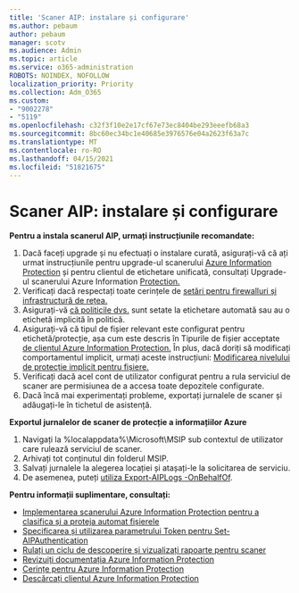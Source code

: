 ```yaml
---
title: 'Scaner AIP: instalare și configurare'
ms.author: pebaum
author: pebaum
manager: scotv
ms.audience: Admin
ms.topic: article
ms.service: o365-administration
ROBOTS: NOINDEX, NOFOLLOW
localization_priority: Priority
ms.collection: Adm_O365
ms.custom:
- "9002278"
- "5119"
ms.openlocfilehash: c32f3f10e2e17cf67e73ec8404be293eeefb68a3
ms.sourcegitcommit: 8bc60ec34bc1e40685e3976576e04a2623f63a7c
ms.translationtype: MT
ms.contentlocale: ro-RO
ms.lasthandoff: 04/15/2021
ms.locfileid: "51821675"
---
```

# <a name="aip-scanner-installation-and-configuration"></a>Scaner AIP: instalare și configurare

**Pentru a instala scanerul AIP, urmați instrucțiunile recomandate:**

1. Dacă faceți upgrade și nu efectuați o instalare curată, asigurați-vă că ați urmat instrucțiunile pentru upgrade-ul scanerului [Azure Information Protection](https://docs.microsoft.com/azure/information-protection/rms-client/client-admin-guide#upgrading-the-azure-information-protection-scanner) și pentru clientul de etichetare unificată, consultați Upgrade-ul scanerului Azure Information [Protection.](https://docs.microsoft.com/azure/information-protection/rms-client/clientv2-admin-guide#upgrading-the-azure-information-protection-scanner)
2. Verificați dacă respectați toate cerințele de [setări pentru firewalluri și infrastructură de rețea.](https://docs.microsoft.com/azure/information-protection/requirements#firewalls-and-network-infrastructure)
3. Asigurați-vă [că politicile dvs.](https://docs.microsoft.com/azure/information-protection/configure-policy) sunt setate la etichetare automată sau au o etichetă implicită în politică.
4. Asigurați-vă că tipul de fișier relevant este configurat pentru etichetă/protecție, așa cum este descris în Tipurile de fișier acceptate [de clientul Azure Information Protection.](https://docs.microsoft.com/azure/information-protection/rms-client/client-admin-guide-file-types#supported-file-types-for-classification-and-protection) În plus, dacă doriți să modificați comportamentul implicit, urmați aceste instrucțiuni: [Modificarea nivelului de protecție implicit pentru fișiere.](https://docs.microsoft.com/azure/information-protection/rms-client/client-admin-guide-file-types#changing-the-default-protection-level-of-files)
5. Verificați dacă acel cont de utilizator configurat pentru a rula serviciul de scaner are permisiunea de a accesa toate depozitele configurate.
6. Dacă încă mai experimentați probleme, exportați jurnalele de scaner și adăugați-le în tichetul de asistență.

**Exportul jurnalelor de scaner de protecție a informațiilor Azure**

1. Navigați la %localappdata%\Microsoft\MSIP sub contextul de utilizator care rulează serviciul de scaner.
2. Arhivați tot conținutul din folderul MSIP.
3. Salvați jurnalele la alegerea locației și atașați-le la solicitarea de serviciu.
4. De asemenea, puteți [utiliza Export-AIPLogs -OnBehalfOf](https://docs.microsoft.com/powershell/module/azureinformationprotection/export-aiplogs?view=azureipps).

**Pentru informații suplimentare, consultați:**
- [Implementarea scanerului Azure Information Protection pentru a clasifica și a proteja automat fișierele](https://docs.microsoft.com/azure/information-protection/deploy-aip-scanner)
- [Specificarea și utilizarea parametrului Token pentru Set-AIPAuthentication](https://docs.microsoft.com/azure/information-protection/rms-client/client-admin-guide-powershell#specify-and-use-the-token-parameter-for-set-aipauthentication)
- [Rulați un ciclu de descoperire și vizualizați rapoarte pentru scaner](https://docs.microsoft.com/azure/information-protection/deploy-aip-scanner#run-a-discovery-cycle-and-view-reports-for-the-scanner)
- [Revizuiți documentația Azure Information Protection](https://docs.microsoft.com/azure/information-protection/what-is-information-protection)
- [Cerințe pentru Azure Information Protection](https://docs.microsoft.com/azure/information-protection/get-started/requirements)
- [Descărcați clientul Azure Information Protection](https://www.microsoft.com/download/details.aspx?id=53018)
